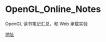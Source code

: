 # OpenGL_Online_Notes

OpenGL 读书笔记汇总，和 Web 承载实验

[地址](http://www.martinrgb.com/OpenGLES_Test_Project/)

